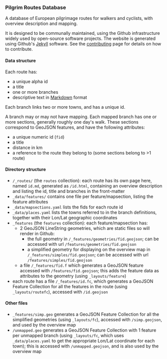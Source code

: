 ### Pilgrim Routes Database

A database of European pilgrimage routes for walkers and cyclists, with overview description and mapping.

It is designed to be communally maintained, using the Github infrastructure widely used by open-source software projects. The website is generated using Github's [Jekyll](http://jekyllrb.com/) software. See the [contributing](contributing.md) page for details on how to contribute.

#### Data structure
Each route has:
* a unique alpha id
* a title
* one or more branches
* descriptive text in [Markdown](https://guides.github.com/features/mastering-markdown/) format

Each branch links two or more towns, and has a unique id.

A branch may or may not have mapping. Each mapped branch has one or more sections, generally roughly one day's walk. These sections correspond to GeoJSON features, and have the following attributes:
* a unique numeric id (`fid`)
* a title
* distance in km
* a reference to the route they belong to (some sections belong to >1 route)

#### Directory structure

* `/_routes/` (the `routes` collection): each route has its own page here, named `id.md`, generated as `/id.html`, containing an overview description and listing the id, title and branches in the front-matter
* `_data/features/` contains one file per feature/mapsection, listing the feature attributes
* `_data/mapsections.yaml` lists the fids for each route id
* `_data/places.yaml` lists the towns referred to in the branch definitions, together with their Lon/Lat geographic coordinates
* `_features` (the `features` collection): each feature/mapsection has:
  * 2 GeoJSON LineString geometries, which are static files so will render in Github:
    * the full geometry in `/_features/geometries/fid.geojson`; can be accessed with url `/features/geometries/fid.geojson`
    * a simplified geometry for displaying on the overview map in `/_features/simples/fid.geojson`; can be accessed with url `/features/simples/fid.geojson`
  * a file `/_features/fid.f` which generates a GeoJSON feature accessed with `/features/fid.geojson`; this adds the feature data as attributes to the geometry (using `_layouts/feature`)
* each route has a file `/_features/id.fc`, which generates a GeoJSON Feature Collection for all the features in the route (using `_layouts/routefc`), accessed with `/id.geojson`

#### Other files

* `_features/simp.geo` generates a GeoJSON Feature Collection for all the simplified geometries (using `_layouts/fc`), accessed with `/simp.geojson`, and used by the overview map
* `/unmapped.geo` generates a GeoJSON Feature Collection with 1 feature per unmapped branch (using `_layouts/fc`, which uses `_data/places.yaml` to get the appropriate Lon/Lat coordinate for each town); this is accessed with `/unmapped.geojson`, and is also used by the overview map
